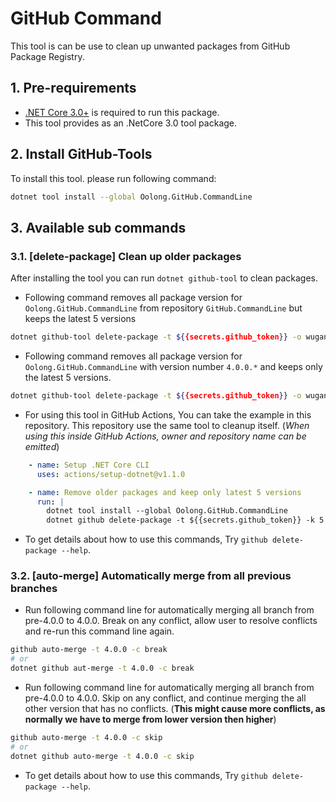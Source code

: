 # GitHub Command

This tool is can be use to clean up unwanted packages from GitHub Package Registry.

## 1. Pre-requirements
* [.NET Core 3.0+](https://dotnet.microsoft.com/download/dotnet-core/3.0) is required to run this package.
* This tool provides as an .NetCore 3.0 tool package.

## 2. Install GitHub-Tools

To install this tool. please run following command:
```bash
dotnet tool install --global Oolong.GitHub.CommandLine
```

## 3. Available sub commands

### 3.1. [delete-package] Clean up older packages

After installing the tool you can run `dotnet github-tool` to clean packages.

* Following command removes all package version for `Oolong.GitHub.CommandLine` from repository `GitHub.CommandLine` but keeps the latest 5 versions
```bash
dotnet github-tool delete-package -t ${{secrets.github_token}} -o wuganhao -r GitHub.CommandLine -p Oolong.GitHub.CommandLine -k 5 -m all
```
* Following command removes all package version for `Oolong.GitHub.CommandLine` with version number `4.0.0.*` and keeps only the latest 5 versions.
```bash
dotnet github-tool delete-package -t ${{secrets.github_token}} -o wuganhao -r GitHub.CommandLine -p Oolong.GitHub.CommandLine -k 5 -m current -v 4.0.0
```
* For using this tool in GitHub Actions, You can take the example in this repository. This repository use the same tool to cleanup itself. (*When using this inside GitHub Actions, owner and repository name can be emitted*)


```yaml
    - name: Setup .NET Core CLI
      uses: actions/setup-dotnet@v1.1.0

    - name: Remove older packages and keep only latest 5 versions
      run: |
        dotnet tool install --global Oolong.GitHub.CommandLine
        dotnet github delete-package -t ${{secrets.github_token}} -k 5 -m all
```

* To get details about how to use this commands, Try `github delete-package --help`.

### 3.2. [auto-merge] Automatically merge from all previous branches

* Run following command line for automatically merging all branch from pre-4.0.0 to 4.0.0. Break on any conflict, allow user to resolve conflicts and re-run this command line again.
```bash
github auto-merge -t 4.0.0 -c break
# or
dotnet github aut-merge -t 4.0.0 -c break
```

* Run following command line for automatically merging all branch from pre-4.0.0 to 4.0.0. Skip on any conflict, and continue merging the all other version that has no conflicts. (**This might cause more conflicts, as normally we have to merge from lower version then higher**)
```bash
github auto-merge -t 4.0.0 -c skip
# or
dotnet github auto-merge -t 4.0.0 -c skip
```
* To get details about how to use this commands, Try `github delete-package --help`.